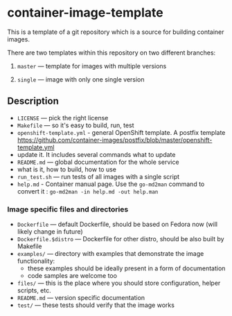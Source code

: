 # container-image-template

This is a template of a git repository which is a source for building container images.


There are two templates within this repository on two different branches:

 1. `master` — template for images with multiple versions

 2. `single` — image with only one single version


## Description

 * `LICENSE` — pick the right license
 * `Makefile` — so it's easy to build, run, test
 * `openshift-template.yml` - general OpenShift template. A postfix template https://github.com/container-images/postfix/blob/master/openshift-template.yml 
  * update it. It includes several commands what to update
 * `README.md` — global documentation for the whole service
  * what is it, how to build, how to use
 * `run_test.sh` — run tests of all images with a single script
 * `help.md` - Container manual page. Use the ```go-md2man``` command to convert it : `go-md2man -in help.md -out help.man` 
### Image specific files and directories

 * `Dockerfile` — default Dockerfile, should be based on Fedora now (will likely change in future)
 * `Dockerfile.$distro` — Dockerfile for other distro, should be also built by Makefile
 * `examples/` — directory with examples that demonstrate the image functionality:
   * these examples should be ideally present in a form of documentation
   * code samples are welcome too
 * `files/` — this is the place where you should store configuration, helper scripts, etc.
 * `README.md` — version specific documentation
 * `test/` — these tests should verify that the image works

